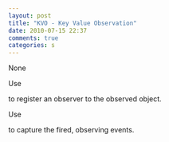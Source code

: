 ```yaml
---
layout: post
title: "KVO - Key Value Observation"
date: 2010-07-15 22:37
comments: true
categories: s
---
```


None


Use


to register an observer to the observed object.


Use


to capture the fired, observing events.

